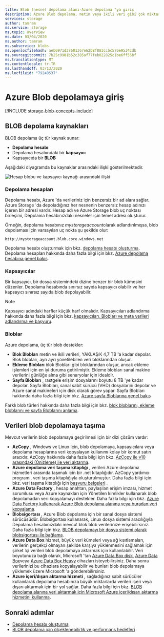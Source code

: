```yaml
---
title: Blob (nesne) depolama alanı-Azure depolama 'ya giriş
description: Azure Blob depolama, metin veya ikili veri gibi çok miktarda yapılandırılmamış nesne verilerini depolar. Azure Blob depolama, yüksek oranda ölçeklenebilir ve kullanılabilir. İstemciler, REST kullanarak veya Azure Depolama istemci kitaplıkları aracılığıyla programlama yoluyla Azure CLI’den veya PowerShell’den Blob depolamadaki veri nesnelerine erişebilir.
services: storage
author: tamram
ms.service: storage
ms.topic: overview
ms.date: 03/04/2020
ms.author: tamram
ms.subservice: blobs
ms.openlocfilehash: aeb6971d37601367e62b8f883ccbc576e9534cdb
ms.sourcegitcommit: 7b25c9981b52c385af77feb022825c1be6ff55bf
ms.translationtype: MT
ms.contentlocale: tr-TR
ms.lasthandoff: 03/13/2020
ms.locfileid: "79240537"
---
```

# <a name="introduction-to-azure-blob-storage"></a>Azure Blob depolamaya giriş

[!INCLUDE [storage-blob-concepts-include](../../../includes/storage-blob-concepts-include.md)]

## <a name="blob-storage-resources"></a>BLOB depolama kaynakları

BLOB depolama üç tür kaynak sunar:

- **Depolama hesabı**
- Depolama hesabındaki bir **kapsayıcı**
- Kapsayıcıda bir **BLOB**

Aşağıdaki diyagramda bu kaynaklar arasındaki ilişki gösterilmektedir.

![Hesap blobu ve kapsayıcı kaynağı arasındaki ilişki](./media/storage-blobs-introduction/blob1.png)

### <a name="storage-accounts"></a>Depolama hesapları

Depolama hesabı, Azure 'da verileriniz için benzersiz bir ad alanı sağlar. Azure Storage 'da depoladığınız her nesnenin benzersiz hesap adınızı içeren bir adresi vardır. Hesap adı ve Azure Storage blob uç noktası birleşimi, Depolama hesabınızdaki nesneler için temel adresi oluşturur.

Örneğin, depolama hesabınız *mystorageaccount*olarak adlandırılmışsa, blob depolaması için varsayılan uç nokta şu şekilde olur:

```
http://mystorageaccount.blob.core.windows.net 
```

Depolama hesabı oluşturmak için bkz. [depolama hesabı oluşturma](../common/storage-account-create.md). Depolama hesapları hakkında daha fazla bilgi için bkz. [Azure depolama hesabına genel bakış](../common/storage-account-overview.md?toc=%2fazure%2fstorage%2fblobs%2ftoc.json).

### <a name="containers"></a>Kapsayıcılar

Bir kapsayıcı, bir dosya sistemindeki dizine benzer bir blob kümesini düzenler. Depolama hesabında sınırsız sayıda kapsayıcı olabilir ve her kapsayıcı sınırsız sayıda blob depolayabilir. 

  > [!NOTE]
  > Kapsayıcı adındaki harfler küçük harf olmalıdır. Kapsayıcıları adlandırma hakkında daha fazla bilgi için bkz. [kapsayıcıları, Blobları ve meta verileri adlandırma ve başvuru](https://docs.microsoft.com/rest/api/storageservices/Naming-and-Referencing-Containers--Blobs--and-Metadata).

### <a name="blobs"></a>Bloblar
 
Azure depolama, üç tür blob destekler:

- **Blok Blobları** metin ve ikili verileri, YAKLAŞıK 4,7 TB 'a kadar depolar. Blok blobları, ayrı ayrı yönetilebilen veri bloklarından oluşur.
- **Ekleme Blobları** blok Blobları gibi bloklarından oluşur, ancak ekleme işlemleri için en iyi duruma getirilmiştir. Ekleme blobları sanal makine verilerini günlüğe alma gibi senaryolar için idealdir.
- **Sayfa Blobları** , rastgele erişim dosyalarını boyutu 8 TB 'ye kadar depolar. Sayfa Blobları, sanal sabit sürücü (VHD) dosyalarını depolar ve Azure sanal makineleri için disk olarak görev yapar. Sayfa Blobları hakkında daha fazla bilgi için bkz. [Azure sayfa Bloblarına genel bakış](storage-blob-pageblob-overview.md)

Farklı blob türleri hakkında daha fazla bilgi için bkz. [blok bloblarını, ekleme bloblarını ve sayfa Bloblarını anlama](https://docs.microsoft.com/rest/api/storageservices/understanding-block-blobs--append-blobs--and-page-blobs).

## <a name="move-data-to-blob-storage"></a>Verileri blob depolamaya taşıma

Mevcut verilerin blob depolamaya geçirilmesi için bir dizi çözüm vardır:

- **AzCopy** , Windows ve Linux Için, blob depolamaya, kapsayıcılara veya depolama hesaplarına veri kopyalayan kullanımı kolay bir komut satırı aracıdır. AzCopy hakkında daha fazla bilgi için bkz. [AzCopy ile v10 arasındaki (Önizleme) ile veri aktarma](../common/storage-use-azcopy-v10.md). 
- **Azure depolama veri taşıma kitaplığı** , verileri Azure depolama hizmetleri arasında taşımak için bir .net kitaplığıdır. AzCopy yardımcı programı, veri taşıma kitaplığıyla oluşturulmuştur. Daha fazla bilgi için bkz. veri taşıma kitaplığı için [başvuru belgeleri](/dotnet/api/microsoft.azure.storage.datamovement) . 
- **Azure Data Factory** , hesap anahtarı, paylaşılan erişim imzası, hizmet sorumlusu veya Azure kaynakları için Yönetilen kimlikler kullanarak blob depolamadan veri kopyalamayı destekler. Daha fazla bilgi için bkz. [Azure Data Factory kullanarak Azure Blob depolama alanına veya buradan veri kopyalama](https://docs.microsoft.com/azure/data-factory/connector-azure-blob-storage?toc=%2fazure%2fstorage%2fblobs%2ftoc.json). 
- **Blobsigortası** , Azure Blob depolama için bir sanal dosya sistemi sürücüsüdür. Blobsigortası kullanarak, Linux dosya sistemi aracılığıyla Depolama hesabınızdaki mevcut blok blob verilerinize erişebilirsiniz. Daha fazla bilgi için bkz. [BLOB depolamayı bir dosya sistemi olarak blobsigortası ile bağlama](storage-how-to-mount-container-linux.md).
- **Azure Data Box** hizmet, büyük veri kümeleri veya ağ kısıtlamaları, verilerin gerçekçi olmayan şekilde karşıya yüklenmesini sağlamak için şirket Içi verileri blob depolamaya aktarmak için kullanılabilir. Veri boyutunuza bağlı olarak, Microsoft 'tan [Azure Data Box disk](../../databox/data-box-disk-overview.md), [Azure Data Box](../../databox/data-box-overview.md)veya [Azure Data Box Heavy](../../databox/data-box-heavy-overview.md) cihazları isteyebilirsiniz. Daha sonra verilerinizi bu cihazlara kopyalayabilir ve bunları blob depolamaya yüklemek üzere Microsoft 'a gönderebilirsiniz.
- **Azure içeri/dışarı aktarma hizmeti** , sağladığınız sabit sürücüler kullanılarak depolama hesabınıza büyük miktarlarda verileri içeri veya dışarı aktarmak için bir yol sağlar. Daha fazla bilgi için bkz. [BLOB depolama alanına veri aktarmak için Microsoft Azure içeri/dışarı aktarma hizmetini kullanma](../common/storage-import-export-service.md).

## <a name="next-steps"></a>Sonraki adımlar

- [Depolama hesabı oluşturma](../common/storage-create-storage-account.md?toc=%2fazure%2fstorage%2fblobs%2ftoc.json)
- [BLOB depolama için ölçeklenebilirlik ve performans hedefleri](scalability-targets.md)
